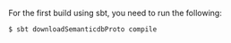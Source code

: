 For the first build using sbt, you need to run the following:

```sh
$ sbt downloadSemanticdbProto compile
```
